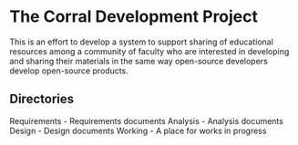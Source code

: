 # The Corral Development Project

This is an effort to develop a system to support sharing of educational resources among a community of faculty who are interested in developing and sharing their materials in the same way open-source developers develop open-source products.

## Directories

Requirements - Requirements documents
Analysis - Analysis documents
Design - Design documents
Working - A place for works in progress


